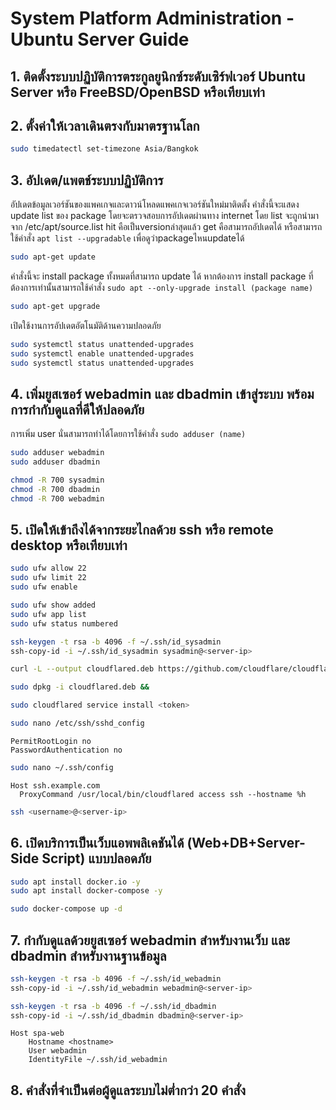 # System Platform Administration - Ubuntu Server Guide

## 1. ติดตั้งระบบปฏิบัติการตระกูลยูนิกซ์ระดับเซิร์ฟเวอร์ Ubuntu Server หรือ FreeBSD/OpenBSD หรือเทียบเท่า

  

## 2. ตั้งค่าให้เวลาเดินตรงกับมาตรฐานโลก

```bash
sudo timedatectl set-timezone Asia/Bangkok
```

## 3. อัปเดต/แพตช์ระบบปฏิบัติการ

อัปเดตข้อมูลเวอร์ชันของแพคเกจและดาวน์โหลดแพคเกจเวอร์ชันใหม่มาติดตั้ง
คำสั่งนี้จะแสดง update list ของ package โดยจะตรวจสอบการอัปเดตผ่านทาง internet โดย list จะถูกนำมาจาก /etc/apt/source.list
hit คือเป็นversionล่าสุดแล้ว 
get คือสามารถอัปเดตได้
หรือสามารถใช้คำสั่ง `apt list --upgradable` เพื่อดูว่าpackageไหนupdateได้  

```bash
sudo apt-get update
```

คำสั่งนี้จะ install package ทั้งหมดที่สามารถ update ได้
หากต้องการ install package ที่ต้องการเท่านั้นสามารถใช้คำสั่ง `sudo apt --only-upgrade install (package name)`

```bash
sudo apt-get upgrade
```

เปิดใช้งานการอัปเดตอัตโนมัติด้านความปลอดภัย

```bash
sudo systemctl status unattended-upgrades
sudo systemctl enable unattended-upgrades
sudo systemctl status unattended-upgrades
```

## 4. เพิ่มยูสเซอร์ webadmin และ dbadmin เข้าสู่ระบบ พร้อมการกำกับดูแลที่ดีให้ปลอดภัย

การเพิ่ม user นั่นสามารถทำได้โดยการใช้คำสั่ง `sudo adduser (name)`

```bash
sudo adduser webadmin  
sudo adduser dbadmin

chmod -R 700 sysadmin
chmod -R 700 dbadmin
chmod -R 700 webadmin
```

## 5. เปิดให้เข้าถึงได้จากระยะไกลด้วย ssh หรือ remote desktop หรือเทียบเท่า

```bash
sudo ufw allow 22
sudo ufw limit 22
sudo ufw enable
```

```bash
sudo ufw show added
sudo ufw app list
sudo ufw status numbered
```

```bash
ssh-keygen -t rsa -b 4096 -f ~/.ssh/id_sysadmin
ssh-copy-id -i ~/.ssh/id_sysadmin sysadmin@<server-ip>
```

```bash
curl -L --output cloudflared.deb https://github.com/cloudflare/cloudflared/releases/latest/download/cloudflared-linux-amd64.deb && 

sudo dpkg -i cloudflared.deb && 

sudo cloudflared service install <token>
```

```bash
sudo nano /etc/ssh/sshd_config
```

```
PermitRootLogin no
PasswordAuthentication no
```

```bash
sudo nano ~/.ssh/config
```

```
Host ssh.example.com
  ProxyCommand /usr/local/bin/cloudflared access ssh --hostname %h
```

```bash
ssh <username>@<server-ip>
```

## 6. เปิดบริการเป็นเว็บแอพพลิเคชันได้ (Web+DB+Server-Side Script) แบบปลอดภัย

```bash
sudo apt install docker.io -y
sudo apt install docker-compose -y

sudo docker-compose up -d
```

## 7. กำกับดูแลด้วยยูสเซอร์ webadmin สำหรับงานเว็บ และ dbadmin สำหรับงานฐานข้อมูล

```bash
ssh-keygen -t rsa -b 4096 -f ~/.ssh/id_webadmin
ssh-copy-id -i ~/.ssh/id_webadmin webadmin@<server-ip>

ssh-keygen -t rsa -b 4096 -f ~/.ssh/id_dbadmin
ssh-copy-id -i ~/.ssh/id_dbadmin dbadmin@<server-ip>
```

```
Host spa-web
    Hostname <hostname>
    User webadmin
    IdentityFile ~/.ssh/id_webadmin
```

## 8. คำสั่งที่จำเป็นต่อผู้ดูแลระบบไม่ต่ำกว่า 20 คำสั่ง
